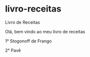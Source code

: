# livro-receitas
Livro de Receitas

Olá, bem vindo ao meu livro de receitas

1° Stogonoff de Frango

2° Pavê
